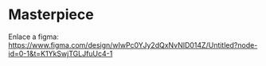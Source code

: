 # Masterpiece

Enlace a figma: https://www.figma.com/design/wIwPc0YJy2dQxNvNID014Z/Untitled?node-id=0-1&t=K1YkSwjTGLJfuUc4-1